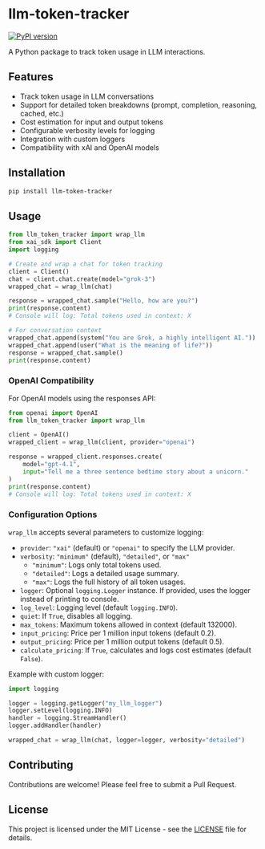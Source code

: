 # llm-token-tracker

[![PyPI version](https://img.shields.io/pypi/v/llm-token-tracker.svg)](https://pypi.org/project/llm-token-tracker/)

A Python package to track token usage in LLM interactions.

## Features

- Track token usage in LLM conversations
- Support for detailed token breakdowns (prompt, completion, reasoning, cached, etc.)
- Cost estimation for input and output tokens
- Configurable verbosity levels for logging
- Integration with custom loggers
- Compatibility with xAI and OpenAI models

## Installation

```bash
pip install llm-token-tracker
```

## Usage

```python
from llm_token_tracker import wrap_llm
from xai_sdk import Client
import logging

# Create and wrap a chat for token tracking
client = Client()
chat = client.chat.create(model="grok-3")
wrapped_chat = wrap_llm(chat)

response = wrapped_chat.sample("Hello, how are you?")
print(response.content)
# Console will log: Total tokens used in context: X

# For conversation context
wrapped_chat.append(system("You are Grok, a highly intelligent AI."))
wrapped_chat.append(user("What is the meaning of life?"))
response = wrapped_chat.sample()
print(response.content)
```

### OpenAI Compatibility

For OpenAI models using the responses API:

```python
from openai import OpenAI
from llm_token_tracker import wrap_llm

client = OpenAI()
wrapped_client = wrap_llm(client, provider="openai")

response = wrapped_client.responses.create(
    model="gpt-4.1",
    input="Tell me a three sentence bedtime story about a unicorn."
)
print(response.content)
# Console will log: Total tokens used in context: X
```

### Configuration Options

`wrap_llm` accepts several parameters to customize logging:

- `provider`: `"xai"` (default) or `"openai"` to specify the LLM provider.
- `verbosity`: `"minimum"` (default), `"detailed"`, or `"max"`
  - `"minimum"`: Logs only total tokens used.
  - `"detailed"`: Logs a detailed usage summary.
  - `"max"`: Logs the full history of all token usages.
- `logger`: Optional `logging.Logger` instance. If provided, uses the logger instead of printing to console.
- `log_level`: Logging level (default `logging.INFO`).
- `quiet`: If `True`, disables all logging.
- `max_tokens`: Maximum tokens allowed in context (default 132000).
- `input_pricing`: Price per 1 million input tokens (default 0.2).
- `output_pricing`: Price per 1 million output tokens (default 0.5).
- `calculate_pricing`: If `True`, calculates and logs cost estimates (default `False`).

Example with custom logger:

```python
import logging

logger = logging.getLogger("my_llm_logger")
logger.setLevel(logging.INFO)
handler = logging.StreamHandler()
logger.addHandler(handler)

wrapped_chat = wrap_llm(chat, logger=logger, verbosity="detailed")
```

## Contributing

Contributions are welcome! Please feel free to submit a Pull Request.

## License

This project is licensed under the MIT License - see the [LICENSE](LICENSE) file for details.

